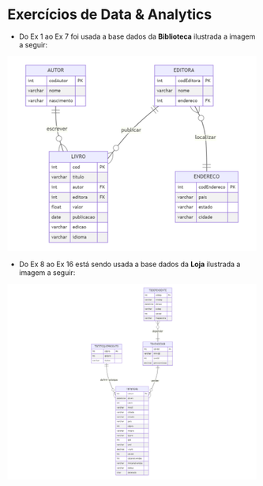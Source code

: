 # Exercícios de Data & Analytics

* Do Ex 1 ao Ex 7 foi usada a base dados da **Biblioteca** ilustrada a imagem a seguir:

![Biblioteca](Biblioteca.png)

* Do Ex 8 ao Ex 16 está sendo usada a base dados da **Loja** ilustrada a imagem a seguir:

![Loja](Loja.png)
